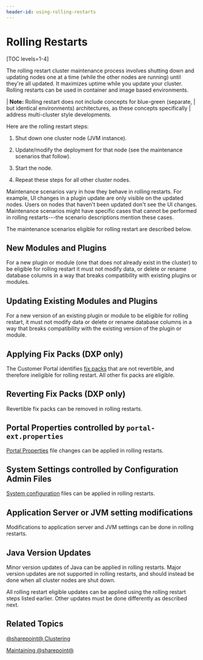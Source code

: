 ```yaml
---
header-id: using-rolling-restarts
---
```


# Rolling Restarts

[TOC levels=1-4]

The rolling restart cluster maintenance process involves shutting down and
updating nodes one at a time (while the other nodes are running) until they're
all updated. It maximizes uptime while you update your cluster. Rolling restarts
can be used in container and image based environments. 

| **Note:** Rolling restart does not include concepts for blue-green (separate,
| but identical environments) architectures, as these concepts specifically
| address multi-cluster style developments.

Here are the rolling restart steps:

1.  Shut down one cluster node (JVM instance). 

2.  Update/modify the deployment for that node (see the maintenance scenarios 
    that follow). 

3.  Start the node. 

4.  Repeat these steps for all other cluster nodes. 

Maintenance scenarios vary in how they behave in rolling restarts. For example,
UI changes in a plugin update are only visible on the updated nodes. Users on
nodes that haven't been updated don't see the UI changes. Maintenance scenarios
might have specific cases that cannot be performed in rolling restarts---the
scenario descriptions mention these cases. 

The maintenance scenarios eligible for rolling restart are described below. 

## New Modules and Plugins

For a new plugin or module (one that does not already exist in the cluster) to
be eligible for rolling restart it must not modify data, or delete or rename
database columns in a way that breaks compatibility with existing plugins or
modules. 

## Updating Existing Modules and Plugins

For a new version of an existing plugin or module to be eligible for rolling
restart, it must not modify data or delete or rename database columns in a way
that breaks compatibility with the existing version of the plugin or module. 

## Applying Fix Packs (DXP only)

The Customer Portal identifies
[fix packs](/docs/7-2/deploy/-/knowledge_base/d/maintaining-liferay)
that are not revertible, and therefore ineligible for rolling restart. All other
fix packs are eligible. 

## Reverting Fix Packs (DXP only)

Revertible fix packs can be removed in rolling restarts. 

## Portal Properties controlled by `portal-ext.properties`
 
[Portal Properties](@platform-ref@/7.2-latest/propertiesdoc/portal.properties.html) 
file changes can be applied in rolling restarts. 

## System Settings controlled by Configuration Admin Files

[System configuration](/docs/7-2/user/-/knowledge_base/u/understanding-system-configuration-files)
files can be applied in rolling restarts. 

## Application Server or JVM setting modifications

Modifications to application server and JVM settings can be done in rolling
restarts. 

## Java Version Updates

Minor version updates of Java can be applied in rolling restarts. Major version
updates are not supported in rolling restarts, and should instead be done when
all cluster nodes are shut down. 

All rolling restart eligible updates can be applied using the rolling restart
steps listed earlier. Other updates must be done differently as described next. 

## Related Topics

[@sharepoint@ Clustering](/docs/7-2/deploy/-/knowledge_base/d/liferay-clustering)

[Maintaining @sharepoint@](/docs/7-2/deploy/-/knowledge_base/d/maintaining-liferay)
